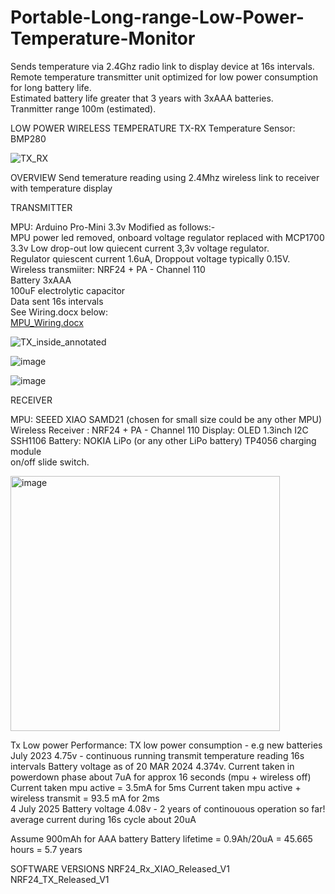 # Portable-Long-range-Low-Power-Temperature-Monitor
Sends temperature via 2.4Ghz radio link to display device at 16s intervals.  
Remote temperature transmitter unit optimized for low power consumption for long battery life.  
Estimated battery life greater that 3 years with 3xAAA batteries.  
Tranmitter range 100m (estimated).


LOW POWER WIRELESS TEMPERATURE TX-RX
Temperature Sensor: BMP280  

![TX_RX](https://github.com/user-attachments/assets/b56367e7-31a7-442e-a9d5-376dda5b670c)

OVERVIEW
Send temerature reading using 2.4Mhz wireless link to receiver with temperature display

TRANSMITTER  



MPU: Arduino Pro-Mini 3.3v Modified as follows:-   
MPU power led removed, onboard voltage regulator replaced with MCP1700 3.3v Low drop-out low quiecent current 3,3v voltage regulator.  
Regulator quiescent current 1.6uA, Droppout voltage typically 0.15V.  
Wireless transmiiter: NRF24 + PA - Channel 110  
Battery 3xAAA  
100uF electrolytic capacitor  
Data sent 16s intervals  
See Wiring.docx below:      
[MPU_Wiring.docx](https://github.com/user-attachments/files/21166246/MPU_Wiring.docx)

![TX_inside_annotated](https://github.com/user-attachments/assets/fa08e3d8-2043-4f14-9871-b44c54c929a8)  

![image](https://github.com/user-attachments/assets/280e2b2f-677c-40ac-84d2-bf7488752700)     

![image](https://github.com/user-attachments/assets/812b92f5-e23f-49f8-b10e-fa21c75316e0)  

RECEIVER  

MPU: SEEED XIAO SAMD21 (chosen for small size could be any other MPU)  
Wireless Receiver : NRF24 + PA - Channel 110
Display: OLED 1.3inch I2C SSH1106
Battery: NOKIA LiPo  (or any other LiPo battery)
TP4056 charging module  
on/off slide switch.






<img width="431" height="408" alt="image" src="https://github.com/user-attachments/assets/f58a898f-5e5f-44ec-af8b-9b07b7c1087b" />


Tx Low power Performance:
TX low power consumption - e.g new batteries July 2023 4.75v  - continuous running transmit temperature reading 16s intervals
Battery voltage as of 20 MAR 2024 4.374v.
Current taken in powerdown phase about 7uA for approx 16 seconds (mpu + wireless off)
Current taken mpu active = 3.5mA for 5ms
Current taken mpu active + wireless transmit = 93.5 mA for 2ms  
4 July 2025 Battery voltage 4.08v - 2 years of continouous operation so far!  
average current during 16s cycle about 20uA  




Assume 900mAh for AAA battery
Battery lifetime = 0.9Ah/20uA = 45.665 hours = 5.7 years

SOFTWARE VERSIONS
NRF24_Rx_XIAO_Released_V1
NRF24_TX_Released_V1

